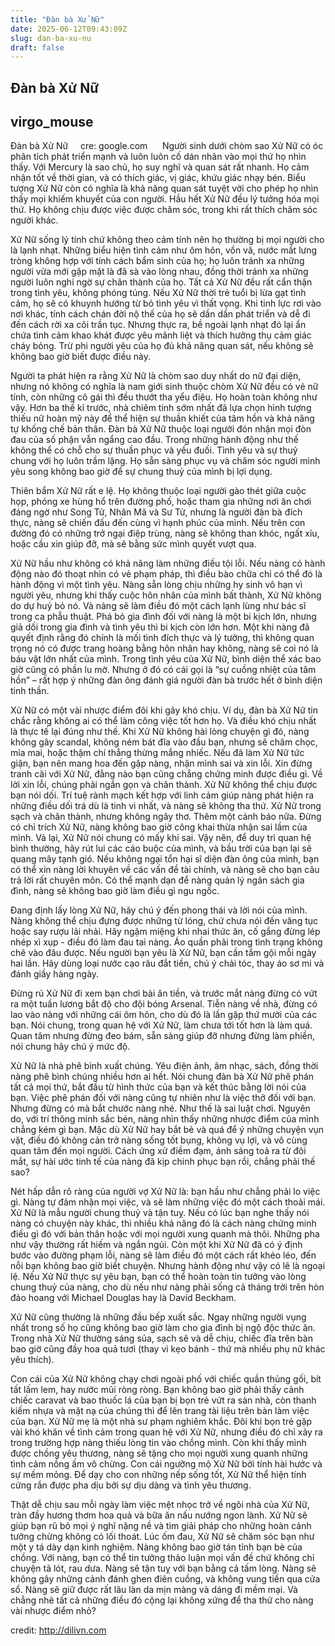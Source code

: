 ```yaml
---
title: "Đàn bà Xử Nữ"
date: 2025-06-12T09:43:09Z
slug: dan-ba-xu-nu
draft: false
---
```


## Đàn bà Xử Nữ

## virgo_mouse

Đàn bà Xử Nữ​ ​ ​ ​​ ​ ​cre: google.com​ ​ ​ ​ ​ ​ ​Người sinh dưới chòm sao Xử Nữ có óc phân tích phát triển mạnh và luôn luôn cố dán nhãn vào mọi thứ họ nhìn thấy. Với Mercury là sao chủ, họ suy nghĩ và quan sát rất nhanh. Họ cảm nhận tốt về thời gian, và có thích giác, vị giác, khứu giác nhạy bén. Biểu tượng Xử Nữ còn có nghĩa là khả năng quan sát tuyệt vời cho phép họ nhìn thấy mọi khiếm khuyết của con người. Hầu hết Xử Nữ đều lý tưởng hóa mọi thứ. Họ không chịu được việc được chăm sóc, trong khi rất thích chăm sóc người khác.
 
 
 
 
Xử Nữ sống lý tính chứ không theo cảm tính nên họ thường bị mọi người cho là lạnh nhạt. Những biểu hiện tình cảm như ôm hôn, vồn vã, nước mắt lưng tròng không hợp với tính cách bẩm sinh của họ; họ luôn tránh xa những người vừa mới gặp mặt là đã sà vào lòng nhau, đồng thời tránh xa những người luôn nghi ngờ sự chân thành của họ. Tất cả Xử Nữ đều rất cẩn thận trong tình yêu, không phóng túng. Nếu Xử Nữ thời trẻ tuổi bị lừa gạt tình cảm, họ sẽ có khuynh hướng từ bỏ tình yêu vì thất vọng. Khi tinh lực rơi vào nơi khác, tính cách chán đời nộ thế của họ sẽ dần dần phát triển và dễ đi đến cách rời xa cõi trần tục. Nhưng thực ra, bề ngoài lạnh nhạt đó lại ẩn chứa tình cảm khao khát được yêu mãnh liệt và thích hưởng thụ cảm giác cháy bỏng. Trừ phi người yêu của họ đủ khả năng quan sát, nếu không sẽ không bao giờ biết được điều này.
 
 
 
Người ta phát hiện ra rằng Xử Nữ là chòm sao duy nhất do nữ đại diện, nhưng nó không có nghĩa là nam giới sinh thuộc chòm Xử Nữ đều có vẻ nữ tính, còn những cô gái thì đều thướt tha yểu điệu. Họ hoàn toàn không như vậy. Hơn ba thế kỉ trước, nhà chiêm tinh sớm nhất đã lựa chọn hình tượng thiếu nữ hoàn mỹ này để thể hiện sự thuần khiết của tâm hồn và khả năng tự khống chế bản thân. Đàn bà Xử Nữ thuộc loại người đón nhận mọi đòn đau của số phận vẫn ngẩng cao đầu. Trong những hành động như thế không thể có chỗ cho sự thuần phục và yếu đuối. Tình yêu và sự thuỷ chung với họ luôn trầm lặng. Họ sẵn sàng phục vụ và chăm sóc người mình yêu song không bao giờ để sự chung thuỷ của mình bị lợi dụng.
 
 
 
Thiên bẩm Xử Nữ rất e lệ. Họ không thuộc loại người gào thét giữa cuộc họp, phóng xe hùng hổ trên đường phố, hoặc tham gia những nơi ăn chơi đáng ngờ như Song Tử, Nhân Mã và Sư Tử, nhưng là người đàn bà đích thực, nàng sẽ chiến đấu đến cùng vì hạnh phúc của mình. Nếu trên con đường đó có những trở ngại điệp trùng, nàng sẽ không than khóc, ngất xỉu, hoặc cầu xin giúp đỡ, mà sẽ bằng sức mình quyết vượt qua.
 
 
 
Xử Nữ hầu như không có khả năng làm những điều tội lỗi. Nếu nàng có hành động nào đó thoạt nhìn có vẻ phạm pháp, thì điều bào chữa chỉ có thể đó là hành động vì một tình yêu. Nàng sẵn lòng chịu những hy sinh vô hạn vì người yêu, nhưng khi thấy cuộc hôn nhân của mình bất thành, Xử Nữ không do dự huỷ bỏ nó. Và nàng sẽ làm điều đó một cách lạnh lùng như bác sĩ trong ca phẫu thuật. Phá bỏ gia đình đối với nàng là một bi kịch lớn, nhưng giả dối trong gia đình và tình yêu thì bi kịch còn lớn hơn. Một khi nàng đã quyết định rằng đó chính là mối tình đích thực và lý tưởng, thì không quan trọng nó có được trang hoàng bằng hôn nhân hay không, nàng sẽ coi nó là báu vật lớn nhất của mình. Trong tình yêu của Xử Nữ, bình diện thể xác bao giờ cũng có phần lu mờ. Nhưng ở đó có cái gọi là “sự cuồng nhiệt của tâm hồn” – rất hợp ý những đàn ông đánh giá người đàn bà trước hết ở bình diện tinh thần.
 
 
 
Xử Nữ có một vài nhược điểm đôi khi gây khó chịu. Ví dụ, đàn bà Xử Nữ tin chắc rằng không ai có thể làm công việc tốt hơn họ. Và điều khó chịu nhất là thực tế lại đúng như thế. Khi Xử Nữ không hài lòng chuyện gì đó, nàng không gây scandal, không ném bát đĩa vào đầu bạn, nhưng sẽ châm chọc, mỉa mai, hoặc thậm chí thẳng thừng mắng nhiếc. Nếu đã làm Xử Nữ tức giận, bạn nên mang hoa đến gặp nàng, nhận mình sai và xin lỗi. Xin đừng tranh cãi với Xử Nữ, đằng nào bạn cũng chẳng chứng minh được điều gì. Về lời xin lỗi, chúng phải ngắn gọn và chân thành. Xử Nữ không thể chịu được bạn nói dối. Trí tuệ rành mạch kết hợp với linh cảm giúp nàng phát hiện ra những điều dối trá dù là tinh vi nhất, và nàng sẽ không tha thứ. Xử Nữ trong sạch và chân thành, nhưng không ngây thơ. Thêm một cảnh báo nữa. Đừng có chỉ trích Xử Nữ, nàng không bao giờ công khai thừa nhận sai lầm của mình. Vả lại, Xử Nữ nói chung có mấy khi sai. Vậy nên, để duy trì quan hệ bình thường, hãy rút lui các cáo buộc của mình, và bầu trời của bạn lại sẽ quang mây tạnh gió. Nếu không ngại tổn hại sĩ diện đàn ông của mình, bạn có thể xin nàng lời khuyên về các vấn đề tài chính, và nàng sẽ cho bạn câu trả lời rất chuyên môn. Có thể mạnh dạn để nàng quản lý ngân sách gia đình, nàng sẽ không bao giờ làm điều gì ngu ngốc.
 
 
 
Đang định lấy lòng Xử Nữ, hãy chú ý đến phong thái và lời nói của mình. Nàng không thể chịu đựng được những từ lóng, chứ chưa nói đến văng tục hoặc say rượu lải nhải. Hãy ngậm miệng khi nhai thức ăn, cố gắng đừng lép nhép xì xụp - điều đó làm đau tai nàng. Áo quần phải trong tình trạng không chê vào đâu được. Nếu người bạn yêu là Xử Nữ, bạn cần tắm gội mỗi ngày hai lần. Hãy dùng loại nước cạo râu đắt tiền, chú ý chải tóc, thay áo sơ mi và đánh giầy hàng ngày.
 
 
 
Đừng rủ Xử Nữ đi xem bạn chơi bài ăn tiền, và trước mắt nàng đừng có vứt ra một tuần lương bắt độ cho đội bóng Arsenal. Tiễn nàng về nhà, đừng có lao vào nàng với những cái ôm hôn, cho dù đó là lần gặp thứ mười của các bạn. Nói chung, trong quan hệ với Xử Nữ, làm chưa tới tốt hơn là làm quá. Quan tâm nhưng đừng đeo bám, sẵn sàng giúp đỡ nhưng đừng làm phiền, nói chung hãy chú ý mức độ.
 
 
 
Xử Nữ là nhà phê bình xuất chúng. Yêu điện ảnh, âm nhạc, sách, đồng thời nàng phê bình chúng nhiều hơn ai hết. Nói chung đàn bà Xử Nữ phê phán tất cả mọi thứ, bắt đầu từ hình thức của bạn và kết thúc bằng lời nói của bạn. Việc phê phán đối với nàng cũng tự nhiên như là việc thở đối với bạn. Nhưng đừng có mà bắt chước nàng nhé. Như thế là sai luật chơi. Nguyên do, với trí thông minh sắc bén, nàng nhìn thấy những nhược điểm của mình chẳng kém gì bạn. Mặc dù Xử Nữ hay bắt bẻ và quá để ý những chuyện vụn vặt, điều đó không cản trở nàng sống tốt bụng, không vụ lợi, và vô cùng quan tâm đến mọi người. Cách ứng xử điềm đạm, ánh sáng toả ra từ đôi mắt, sự hài ước tinh tế của nàng đã kịp chinh phục bạn rồi, chẳng phải thế sao?
 
 
 
Nét hấp dẫn rõ ràng của người vợ Xử Nữ là: bạn hầu như chẳng phải lo việc gì. Nàng tự đảm nhận mọi việc, và sẽ làm những việc đó một cách thoải mái. Xử Nữ là mẫu người chung thuỷ và tận tuỵ. Nếu có lúc bạn nghe thấy nói nàng có chuyện này khác, thì nhiều khả năng đó là cách nàng chứng minh điều gì đó với bản thân hoặc với mọi người xung quanh mà thôi. Những pha như vậy thường rất hiếm và ngắn ngủi. Còn một khi Xử Nữ đã có ý định bước vào đường phạm lỗi, nàng sẽ làm điều đó một cách rất khéo léo, đến nỗi bạn không bao giờ biết chuyện. Nhưng hành động như vậy có lẽ là ngoại lệ. Nếu Xử Nữ thực sự yêu bạn, bạn có thể hoàn toàn tin tưởng vào lòng chung thuỷ của nàng, cho dù nếu như nàng phải sống cả tháng trời trên hòn đảo hoang với Michael Douglas hay là David Beckham.
 
 
 
Xử Nữ cũng thường là những đầu bếp xuất sắc. Ngay những người vụng nhất trong số họ cũng không bao giờ làm cho gia đình bị ngộ độc thức ăn. Trong nhà Xử Nữ thường sáng sủa, sạch sẽ và dễ chịu, chiếc đĩa trên bàn bao giờ cũng đầy hoa quả tươi (thay vì kẹo bánh - thứ mà nhiều phụ nữ khác yêu thích).
 
 
 
Con cái của Xử Nữ không chạy chơi ngoài phố với chiếc quần thủng gối, bít tất lấm lem, hay nước mũi ròng ròng. Bạn không bao giờ phải thấy cảnh chiếc caravat và bao thuốc lá của bạn bị bọn trẻ vứt ra sàn nhà, còn thanh kiếm nhựa và mặt nạ của chúng thì để lên trang tài liệu trên bàn làm việc của bạn. Xử Nữ mẹ là một nhà sư phạm nghiêm khắc. Đôi khi bọn trẻ gặp vài khó khăn về tình cảm trong quan hệ với Xử Nữ, nhưng điều đó chỉ xảy ra trong trường hợp nàng thiếu lòng tin vào chồng mình. Còn khi thấy mình được chồng yêu thương, nàng sẽ tặng cho mọi người xung quanh những tình cảm nồng ấm vô chừng. Con cái ngưỡng mộ Xử Nữ bởi tính hài hước và sự mềm mỏng. Để dạy cho con những nếp sống tốt, Xử Nữ thể hiện tính cứng rắn được pha dịu bởi sự dịu dàng và tình yêu thương.
 
 
 
Thật dễ chịu sau mỗi ngày làm việc mệt nhọc trở về ngôi nhà của Xử Nữ, tràn đầy hương thơm hoa quả và bữa ăn nấu nướng ngon lành. Xử Nữ sẽ giúp bạn rũ bỏ mọi ý nghĩ nặng nề và tìm giải pháp cho những hoàn cảnh tưởng chừng không có lối thoát. Lúc ốm đau, Xử Nữ sẽ chăm sóc bạn như một y tá dày dạn kinh nghiệm. Nàng không bao giờ tán tỉnh bạn bè của chồng. Với nàng, bạn có thể tin tưởng thảo luận mọi vấn đề chứ không chỉ chuyện tã lót, rau dưa. Nàng sẽ tận tuỵ với bạn bằng cả tấm lòng. Nàng sẽ không gây những cảnh đánh ghen điên cuồng, và không vung tiền qua cửa sổ. Nàng sẽ giữ được rất lâu làn da mịn màng và dáng đi mềm mại. Và chẳng nhẽ tất cả những điều đó cộng lại không xứng để tha thứ cho nàng vài nhược điểm nhỏ?
 
 
 
 
credit: http://dilivn.com​ ​